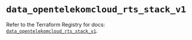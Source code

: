 # `data_opentelekomcloud_rts_stack_v1`

Refer to the Terraform Registry for docs: [`data_opentelekomcloud_rts_stack_v1`](https://registry.terraform.io/providers/opentelekomcloud/opentelekomcloud/1.36.4/docs/data-sources/rts_stack_v1).
